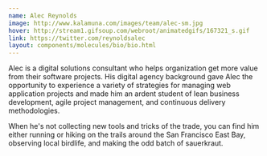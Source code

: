 ```yaml
---
name: Alec Reynolds
image: http://www.kalamuna.com/images/team/alec-sm.jpg
hover: http://stream1.gifsoup.com/webroot/animatedgifs/167321_s.gif
link: https://twitter.com/reynoldsalec
layout: components/molecules/bio/bio.html
---
```

Alec is a digital solutions consultant who helps organization get more value from their software projects. His digital agency background gave Alec the opportunity to experience a variety of strategies for managing web application projects and made him an ardent student of lean business development, agile project management, and continuous delivery methodologies.

When he's not collecting new tools and tricks of the trade, you can find him either running or hiking on the trails around the San Francisco East Bay, observing local birdlife, and making the odd batch of sauerkraut.
